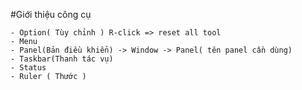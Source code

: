 #Giới thiệu công cụ

```- Tool Box ( Thanh công cụ )
- Option( Tùy chỉnh ) R-click => reset all tool 
- Menu
- Panel(Bản điều khiển) -> Window -> Panel( tên panel cần dùng)
- Taskbar(Thanh tác vụ)
- Status
- Ruler ( Thước )
